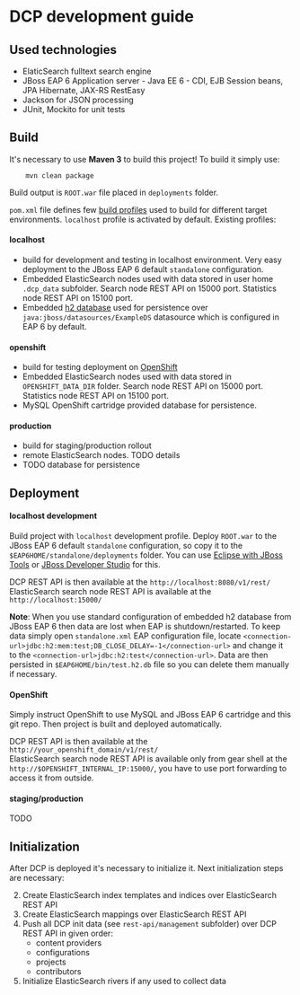 DCP development guide
=====================

## Used technologies

* ElaticSearch fulltext search engine
* JBoss EAP 6 Application server - Java EE 6 - CDI, EJB Session beans, JPA Hibernate, JAX-RS RestEasy
* Jackson for JSON processing
* JUnit, Mockito for unit tests

## Build 

It's necessary to use **Maven 3** to build this project! To build it simply use:

		mvn clean package

Build output is `ROOT.war` file placed in `deployments` folder.

`pom.xml` file defines few [build profiles](http://maven.apache.org/guides/introduction/introduction-to-profiles.html) 
used to build for different target environments. `localhost` profile is activated by default. Existing profiles:

#### localhost 

* build for development and testing in localhost environment. Very easy deployment to the JBoss EAP 6 default `standalone` configuration. 
* Embedded ElasticSearch nodes used with data stored in user home `.dcp_data` subfolder. Search node REST API on 15000 port. Statistics node REST API on 15100 port.  
* Embedded [h2 database](http://www.h2database.com) used for persistence over `java:jboss/datasources/ExampleDS` datasource which is configured in EAP 6 by default. 

#### openshift

* build for testing deployment on [OpenShift](http://openshift.redhat.com) 
* Embedded ElasticSearch nodes used with data stored in `OPENSHIFT_DATA_DIR` folder. Search node REST API on 15000 port. Statistics node REST API on 15100 port.
* MySQL OpenShift cartridge provided database for persistence.

#### production

* build for staging/production rollout
* remote ElasticSearch nodes. TODO details
* TODO database for persistence

## Deployment

#### localhost development

Build project with `localhost` development profile. 
Deploy `ROOT.war` to the JBoss EAP 6 default `standalone` configuration, so copy it 
to the `$EAP6HOME/standalone/deployments` folder. 
You can use [Eclipse with JBoss Tools](http://www.jboss.org/tools) or 
[JBoss Developer Studio](https://devstudio.jboss.com) for this.

DCP REST API is then available at the `http://localhost:8080/v1/rest/`  
ElasticSearch search node REST API is available at the `http://localhost:15000/`  

**Note**: When you use standard configuration of embedded h2 database from JBoss EAP 6 then data are lost 
when EAP is shutdown/restarted. To keep data simply open `standalone.xml` EAP configuration file, locate 
`<connection-url>jdbc:h2:mem:test;DB_CLOSE_DELAY=-1</connection-url>` and change it to 
the `<connection-url>jdbc:h2:test</connection-url>`. Data are then persisted in `$EAP6HOME/bin/test.h2.db` file so you can delete them manually if necessary.

#### OpenShift

Simply instruct OpenShift to use MySQL and JBoss EAP 6 cartridge and this git repo. 
Then project is built and deployed automatically.

DCP REST API is then available at the `http://your_openshift_domain/v1/rest/`  
ElasticSearch search node REST API is available only from gear shell at the `http://$OPENSHIFT_INTERNAL_IP:15000/`, 
you have to use port forwarding to access it from outside.

#### staging/production

TODO

## Initialization

After DCP is deployed it's necessary to initialize it. Next initialization steps are necessary:

2. Create ElasticSearch index templates and indices over ElasticSearch REST API
3. Create ElasticSearch mappings over ElasticSearch REST API
4. Push all DCP init data (see `rest-api/management` subfolder) over DCP REST API in given order:
   - content providers
   - configurations
   - projects
   - contributors
5. Initialize ElasticSearch rivers if any used to collect data 

                
